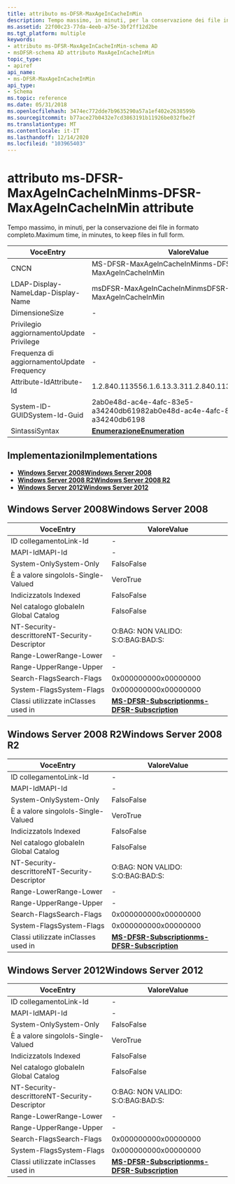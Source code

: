 ```yaml
---
title: attributo ms-DFSR-MaxAgeInCacheInMin
description: Tempo massimo, in minuti, per la conservazione dei file in formato completo.
ms.assetid: 22f00c23-77da-4eeb-a75e-3bf2ff12d2be
ms.tgt_platform: multiple
keywords:
- attributo ms-DFSR-MaxAgeInCacheInMin-schema AD
- msDFSR-schema AD attributo MaxAgeInCacheInMin
topic_type:
- apiref
api_name:
- ms-DFSR-MaxAgeInCacheInMin
api_type:
- Schema
ms.topic: reference
ms.date: 05/31/2018
ms.openlocfilehash: 3474ec772dde7b9635290a57a1ef402e2638599b
ms.sourcegitcommit: b77ace27b0432e7cd3863191b11926be032fbe2f
ms.translationtype: MT
ms.contentlocale: it-IT
ms.lasthandoff: 12/14/2020
ms.locfileid: "103965403"
---
```

# <a name="ms-dfsr-maxageincacheinmin-attribute"></a><span data-ttu-id="3abbd-105">attributo ms-DFSR-MaxAgeInCacheInMin</span><span class="sxs-lookup"><span data-stu-id="3abbd-105">ms-DFSR-MaxAgeInCacheInMin attribute</span></span>

<span data-ttu-id="3abbd-106">Tempo massimo, in minuti, per la conservazione dei file in formato completo.</span><span class="sxs-lookup"><span data-stu-id="3abbd-106">Maximum time, in minutes, to keep files in full form.</span></span>



| <span data-ttu-id="3abbd-107">Voce</span><span class="sxs-lookup"><span data-stu-id="3abbd-107">Entry</span></span> | <span data-ttu-id="3abbd-108">Valore</span><span class="sxs-lookup"><span data-stu-id="3abbd-108">Value</span></span> |
|-------------------|--------------------------------------|
| <span data-ttu-id="3abbd-109">CN</span><span class="sxs-lookup"><span data-stu-id="3abbd-109">CN</span></span>                | <span data-ttu-id="3abbd-110">MS-DFSR-MaxAgeInCacheInMin</span><span class="sxs-lookup"><span data-stu-id="3abbd-110">ms-DFSR-MaxAgeInCacheInMin</span></span>           |
| <span data-ttu-id="3abbd-111">LDAP-Display-Name</span><span class="sxs-lookup"><span data-stu-id="3abbd-111">Ldap-Display-Name</span></span> | <span data-ttu-id="3abbd-112">msDFSR-MaxAgeInCacheInMin</span><span class="sxs-lookup"><span data-stu-id="3abbd-112">msDFSR-MaxAgeInCacheInMin</span></span>            |
| <span data-ttu-id="3abbd-113">Dimensione</span><span class="sxs-lookup"><span data-stu-id="3abbd-113">Size</span></span>              | \-                                   |
| <span data-ttu-id="3abbd-114">Privilegio aggiornamento</span><span class="sxs-lookup"><span data-stu-id="3abbd-114">Update Privilege</span></span>  | \-                                   |
| <span data-ttu-id="3abbd-115">Frequenza di aggiornamento</span><span class="sxs-lookup"><span data-stu-id="3abbd-115">Update Frequency</span></span>  | \-                                   |
| <span data-ttu-id="3abbd-116">Attribute-Id</span><span class="sxs-lookup"><span data-stu-id="3abbd-116">Attribute-Id</span></span>      | <span data-ttu-id="3abbd-117">1.2.840.113556.1.6.13.3.31</span><span class="sxs-lookup"><span data-stu-id="3abbd-117">1.2.840.113556.1.6.13.3.31</span></span>           |
| <span data-ttu-id="3abbd-118">System-ID-GUID</span><span class="sxs-lookup"><span data-stu-id="3abbd-118">System-Id-Guid</span></span>    | <span data-ttu-id="3abbd-119">2ab0e48d-ac4e-4afc-83e5-a34240db6198</span><span class="sxs-lookup"><span data-stu-id="3abbd-119">2ab0e48d-ac4e-4afc-83e5-a34240db6198</span></span> |
| <span data-ttu-id="3abbd-120">Sintassi</span><span class="sxs-lookup"><span data-stu-id="3abbd-120">Syntax</span></span>            | [<span data-ttu-id="3abbd-121">**Enumerazione**</span><span class="sxs-lookup"><span data-stu-id="3abbd-121">**Enumeration**</span></span>](s-enumeration.md) |



## <a name="implementations"></a><span data-ttu-id="3abbd-122">Implementazioni</span><span class="sxs-lookup"><span data-stu-id="3abbd-122">Implementations</span></span>

-   [<span data-ttu-id="3abbd-123">**Windows Server 2008**</span><span class="sxs-lookup"><span data-stu-id="3abbd-123">**Windows Server 2008**</span></span>](#windows-server-2008)
-   [<span data-ttu-id="3abbd-124">**Windows Server 2008 R2**</span><span class="sxs-lookup"><span data-stu-id="3abbd-124">**Windows Server 2008 R2**</span></span>](#windows-server-2008-r2)
-   [<span data-ttu-id="3abbd-125">**Windows Server 2012**</span><span class="sxs-lookup"><span data-stu-id="3abbd-125">**Windows Server 2012**</span></span>](#windows-server-2012)

## <a name="windows-server-2008"></a><span data-ttu-id="3abbd-126">Windows Server 2008</span><span class="sxs-lookup"><span data-stu-id="3abbd-126">Windows Server 2008</span></span>



| <span data-ttu-id="3abbd-127">Voce</span><span class="sxs-lookup"><span data-stu-id="3abbd-127">Entry</span></span> | <span data-ttu-id="3abbd-128">Valore</span><span class="sxs-lookup"><span data-stu-id="3abbd-128">Value</span></span> |
|------------------------|------------------------------------------------------------------|
| <span data-ttu-id="3abbd-129">ID collegamento</span><span class="sxs-lookup"><span data-stu-id="3abbd-129">Link-Id</span></span>                | \-                                                               |
| <span data-ttu-id="3abbd-130">MAPI-Id</span><span class="sxs-lookup"><span data-stu-id="3abbd-130">MAPI-Id</span></span>                | \-                                                               |
| <span data-ttu-id="3abbd-131">System-Only</span><span class="sxs-lookup"><span data-stu-id="3abbd-131">System-Only</span></span>            | <span data-ttu-id="3abbd-132">Falso</span><span class="sxs-lookup"><span data-stu-id="3abbd-132">False</span></span>                                                            |
| <span data-ttu-id="3abbd-133">È a valore singolo</span><span class="sxs-lookup"><span data-stu-id="3abbd-133">Is-Single-Valued</span></span>       | <span data-ttu-id="3abbd-134">Vero</span><span class="sxs-lookup"><span data-stu-id="3abbd-134">True</span></span>                                                             |
| <span data-ttu-id="3abbd-135">Indicizzato</span><span class="sxs-lookup"><span data-stu-id="3abbd-135">Is Indexed</span></span>             | <span data-ttu-id="3abbd-136">Falso</span><span class="sxs-lookup"><span data-stu-id="3abbd-136">False</span></span>                                                            |
| <span data-ttu-id="3abbd-137">Nel catalogo globale</span><span class="sxs-lookup"><span data-stu-id="3abbd-137">In Global Catalog</span></span>      | <span data-ttu-id="3abbd-138">Falso</span><span class="sxs-lookup"><span data-stu-id="3abbd-138">False</span></span>                                                            |
| <span data-ttu-id="3abbd-139">NT-Security-descrittore</span><span class="sxs-lookup"><span data-stu-id="3abbd-139">NT-Security-Descriptor</span></span> | <span data-ttu-id="3abbd-140">O:BAG: NON VALIDO: S:</span><span class="sxs-lookup"><span data-stu-id="3abbd-140">O:BAG:BAD:S:</span></span>                                                     |
| <span data-ttu-id="3abbd-141">Range-Lower</span><span class="sxs-lookup"><span data-stu-id="3abbd-141">Range-Lower</span></span>            | \-                                                               |
| <span data-ttu-id="3abbd-142">Range-Upper</span><span class="sxs-lookup"><span data-stu-id="3abbd-142">Range-Upper</span></span>            | \-                                                               |
| <span data-ttu-id="3abbd-143">Search-Flags</span><span class="sxs-lookup"><span data-stu-id="3abbd-143">Search-Flags</span></span>           | <span data-ttu-id="3abbd-144">0x00000000</span><span class="sxs-lookup"><span data-stu-id="3abbd-144">0x00000000</span></span>                                                       |
| <span data-ttu-id="3abbd-145">System-Flags</span><span class="sxs-lookup"><span data-stu-id="3abbd-145">System-Flags</span></span>           | <span data-ttu-id="3abbd-146">0x00000000</span><span class="sxs-lookup"><span data-stu-id="3abbd-146">0x00000000</span></span>                                                       |
| <span data-ttu-id="3abbd-147">Classi utilizzate in</span><span class="sxs-lookup"><span data-stu-id="3abbd-147">Classes used in</span></span>        | [<span data-ttu-id="3abbd-148">**MS-DFSR-Subscription**</span><span class="sxs-lookup"><span data-stu-id="3abbd-148">**ms-DFSR-Subscription**</span></span>](c-msdfsr-subscription.md)<br/> |



## <a name="windows-server-2008-r2"></a><span data-ttu-id="3abbd-149">Windows Server 2008 R2</span><span class="sxs-lookup"><span data-stu-id="3abbd-149">Windows Server 2008 R2</span></span>



| <span data-ttu-id="3abbd-150">Voce</span><span class="sxs-lookup"><span data-stu-id="3abbd-150">Entry</span></span> | <span data-ttu-id="3abbd-151">Valore</span><span class="sxs-lookup"><span data-stu-id="3abbd-151">Value</span></span> |
|------------------------|------------------------------------------------------------------|
| <span data-ttu-id="3abbd-152">ID collegamento</span><span class="sxs-lookup"><span data-stu-id="3abbd-152">Link-Id</span></span>                | \-                                                               |
| <span data-ttu-id="3abbd-153">MAPI-Id</span><span class="sxs-lookup"><span data-stu-id="3abbd-153">MAPI-Id</span></span>                | \-                                                               |
| <span data-ttu-id="3abbd-154">System-Only</span><span class="sxs-lookup"><span data-stu-id="3abbd-154">System-Only</span></span>            | <span data-ttu-id="3abbd-155">Falso</span><span class="sxs-lookup"><span data-stu-id="3abbd-155">False</span></span>                                                            |
| <span data-ttu-id="3abbd-156">È a valore singolo</span><span class="sxs-lookup"><span data-stu-id="3abbd-156">Is-Single-Valued</span></span>       | <span data-ttu-id="3abbd-157">Vero</span><span class="sxs-lookup"><span data-stu-id="3abbd-157">True</span></span>                                                             |
| <span data-ttu-id="3abbd-158">Indicizzato</span><span class="sxs-lookup"><span data-stu-id="3abbd-158">Is Indexed</span></span>             | <span data-ttu-id="3abbd-159">Falso</span><span class="sxs-lookup"><span data-stu-id="3abbd-159">False</span></span>                                                            |
| <span data-ttu-id="3abbd-160">Nel catalogo globale</span><span class="sxs-lookup"><span data-stu-id="3abbd-160">In Global Catalog</span></span>      | <span data-ttu-id="3abbd-161">Falso</span><span class="sxs-lookup"><span data-stu-id="3abbd-161">False</span></span>                                                            |
| <span data-ttu-id="3abbd-162">NT-Security-descrittore</span><span class="sxs-lookup"><span data-stu-id="3abbd-162">NT-Security-Descriptor</span></span> | <span data-ttu-id="3abbd-163">O:BAG: NON VALIDO: S:</span><span class="sxs-lookup"><span data-stu-id="3abbd-163">O:BAG:BAD:S:</span></span>                                                     |
| <span data-ttu-id="3abbd-164">Range-Lower</span><span class="sxs-lookup"><span data-stu-id="3abbd-164">Range-Lower</span></span>            | \-                                                               |
| <span data-ttu-id="3abbd-165">Range-Upper</span><span class="sxs-lookup"><span data-stu-id="3abbd-165">Range-Upper</span></span>            | \-                                                               |
| <span data-ttu-id="3abbd-166">Search-Flags</span><span class="sxs-lookup"><span data-stu-id="3abbd-166">Search-Flags</span></span>           | <span data-ttu-id="3abbd-167">0x00000000</span><span class="sxs-lookup"><span data-stu-id="3abbd-167">0x00000000</span></span>                                                       |
| <span data-ttu-id="3abbd-168">System-Flags</span><span class="sxs-lookup"><span data-stu-id="3abbd-168">System-Flags</span></span>           | <span data-ttu-id="3abbd-169">0x00000000</span><span class="sxs-lookup"><span data-stu-id="3abbd-169">0x00000000</span></span>                                                       |
| <span data-ttu-id="3abbd-170">Classi utilizzate in</span><span class="sxs-lookup"><span data-stu-id="3abbd-170">Classes used in</span></span>        | [<span data-ttu-id="3abbd-171">**MS-DFSR-Subscription**</span><span class="sxs-lookup"><span data-stu-id="3abbd-171">**ms-DFSR-Subscription**</span></span>](c-msdfsr-subscription.md)<br/> |



## <a name="windows-server-2012"></a><span data-ttu-id="3abbd-172">Windows Server 2012</span><span class="sxs-lookup"><span data-stu-id="3abbd-172">Windows Server 2012</span></span>



| <span data-ttu-id="3abbd-173">Voce</span><span class="sxs-lookup"><span data-stu-id="3abbd-173">Entry</span></span> | <span data-ttu-id="3abbd-174">Valore</span><span class="sxs-lookup"><span data-stu-id="3abbd-174">Value</span></span> |
|------------------------|------------------------------------------------------------------|
| <span data-ttu-id="3abbd-175">ID collegamento</span><span class="sxs-lookup"><span data-stu-id="3abbd-175">Link-Id</span></span>                | \-                                                               |
| <span data-ttu-id="3abbd-176">MAPI-Id</span><span class="sxs-lookup"><span data-stu-id="3abbd-176">MAPI-Id</span></span>                | \-                                                               |
| <span data-ttu-id="3abbd-177">System-Only</span><span class="sxs-lookup"><span data-stu-id="3abbd-177">System-Only</span></span>            | <span data-ttu-id="3abbd-178">Falso</span><span class="sxs-lookup"><span data-stu-id="3abbd-178">False</span></span>                                                            |
| <span data-ttu-id="3abbd-179">È a valore singolo</span><span class="sxs-lookup"><span data-stu-id="3abbd-179">Is-Single-Valued</span></span>       | <span data-ttu-id="3abbd-180">Vero</span><span class="sxs-lookup"><span data-stu-id="3abbd-180">True</span></span>                                                             |
| <span data-ttu-id="3abbd-181">Indicizzato</span><span class="sxs-lookup"><span data-stu-id="3abbd-181">Is Indexed</span></span>             | <span data-ttu-id="3abbd-182">Falso</span><span class="sxs-lookup"><span data-stu-id="3abbd-182">False</span></span>                                                            |
| <span data-ttu-id="3abbd-183">Nel catalogo globale</span><span class="sxs-lookup"><span data-stu-id="3abbd-183">In Global Catalog</span></span>      | <span data-ttu-id="3abbd-184">Falso</span><span class="sxs-lookup"><span data-stu-id="3abbd-184">False</span></span>                                                            |
| <span data-ttu-id="3abbd-185">NT-Security-descrittore</span><span class="sxs-lookup"><span data-stu-id="3abbd-185">NT-Security-Descriptor</span></span> | <span data-ttu-id="3abbd-186">O:BAG: NON VALIDO: S:</span><span class="sxs-lookup"><span data-stu-id="3abbd-186">O:BAG:BAD:S:</span></span>                                                     |
| <span data-ttu-id="3abbd-187">Range-Lower</span><span class="sxs-lookup"><span data-stu-id="3abbd-187">Range-Lower</span></span>            | \-                                                               |
| <span data-ttu-id="3abbd-188">Range-Upper</span><span class="sxs-lookup"><span data-stu-id="3abbd-188">Range-Upper</span></span>            | \-                                                               |
| <span data-ttu-id="3abbd-189">Search-Flags</span><span class="sxs-lookup"><span data-stu-id="3abbd-189">Search-Flags</span></span>           | <span data-ttu-id="3abbd-190">0x00000000</span><span class="sxs-lookup"><span data-stu-id="3abbd-190">0x00000000</span></span>                                                       |
| <span data-ttu-id="3abbd-191">System-Flags</span><span class="sxs-lookup"><span data-stu-id="3abbd-191">System-Flags</span></span>           | <span data-ttu-id="3abbd-192">0x00000000</span><span class="sxs-lookup"><span data-stu-id="3abbd-192">0x00000000</span></span>                                                       |
| <span data-ttu-id="3abbd-193">Classi utilizzate in</span><span class="sxs-lookup"><span data-stu-id="3abbd-193">Classes used in</span></span>        | [<span data-ttu-id="3abbd-194">**MS-DFSR-Subscription**</span><span class="sxs-lookup"><span data-stu-id="3abbd-194">**ms-DFSR-Subscription**</span></span>](c-msdfsr-subscription.md)<br/> |



 

 





